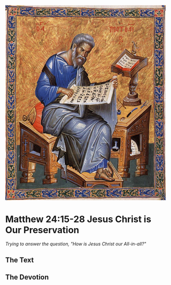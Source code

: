 <img class="intro-right" src="art-matthew.jpg">

# Matthew 24:15-28 Jesus Christ is Our Preservation

*Trying to answer the question, "How is Jesus Christ our All-in-all?"*

## The Text

## The Devotion